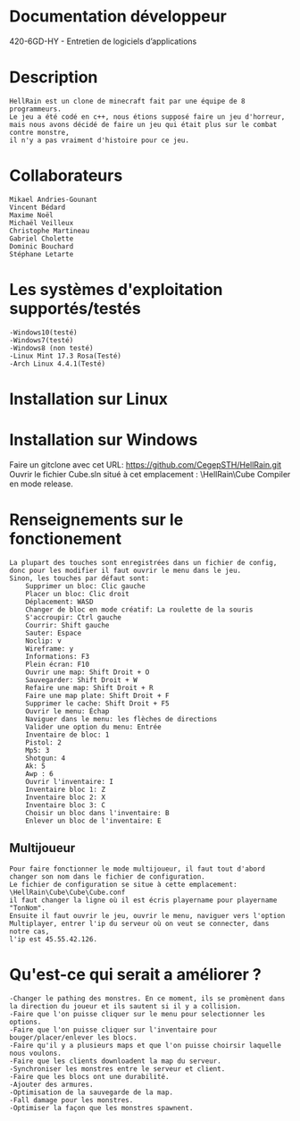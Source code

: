 ﻿#	Documentation développeur
420-6GD-HY - Entretien de logiciels d’applications

#	Description
	HellRain est un clone de minecraft fait par une équipe de 8 programmeurs.
	Le jeu a été codé en c++, nous étions supposé faire un jeu d'horreur,
	mais nous avons décidé de faire un jeu qui était plus sur le combat contre monstre,
	il n'y a pas vraiment d'histoire pour ce jeu.
#	Collaborateurs
	Mikael Andries-Gounant
	Vincent Bédard
	Maxime Noël
	Michaël Veilleux
	Christophe Martineau
	Gabriel Cholette
	Dominic Bouchard
	Stéphane Letarte
#	Les systèmes d'exploitation supportés/testés
	-Windows10(testé) 
	-Windows7(testé)
	-Windows8 (non testé)
	-Linux Mint 17.3 Rosa(Testé)
	-Arch Linux 4.4.1(Testé)

#	Installation sur Linux

#	Installation sur Windows
Faire un gitclone avec cet URL: https://github.com/CegepSTH/HellRain.git
Ouvrir le fichier Cube.sln situé à cet emplacement : \HellRain\Cube
Compiler en mode release.
#	Renseignements sur le fonctionement
	La plupart des touches sont enregistrées dans un fichier de config, donc pour les modifier il faut ouvrir le menu dans le jeu.
	Sinon, les touches par défaut sont:
		Supprimer un bloc: Clic gauche
		Placer un bloc: Clic droit
		Déplacement: WASD
		Changer de bloc en mode créatif: La roulette de la souris
		S'accroupir: Ctrl gauche
		Courrir: Shift gauche
		Sauter: Espace
		Noclip: v
		Wireframe: y
		Informations: F3
		Plein écran: F10
		Ouvrir une map: Shift Droit + O
		Sauvegarder: Shift Droit + W
		Refaire une map: Shift Droit + R
		Faire une map plate: Shift Droit + F
		Supprimer le cache: Shift Droit + F5
		Ouvrir le menu: Échap
		Naviguer dans le menu: les flèches de directions
		Valider une option du menu: Entrée
		Inventaire de bloc: 1
		Pistol: 2
		Mp5: 3
		Shotgun: 4
		Ak: 5
		Awp : 6
		Ouvrir l'inventaire: I
		Inventaire bloc 1: Z
		Inventaire bloc 2: X
		Inventaire bloc 3: C
		Choisir un bloc dans l'inventaire: B
		Enlever un bloc de l'inventaire: E
##	Multijoueur
	Pour faire fonctionner le mode multijoueur, il faut tout d'abord changer son nom dans le fichier de configuration.
	Le fichier de configuration se situe à cette emplacement: \HellRain\Cube\Cube\Cube.conf
	il faut changer la ligne où il est écris playername pour playername "TonNom".
	Ensuite il faut ouvrir le jeu, ouvrir le menu, naviguer vers l'option Multiplayer, entrer l'ip du serveur où on veut se connecter, dans notre cas, 
	l'ip est 45.55.42.126.
#	Qu'est-ce qui serait a améliorer ?
	-Changer le pathing des monstres. En ce moment, ils se promènent dans la direction du joueur et ils sautent si il y a collision.
	-Faire que l'on puisse cliquer sur le menu pour selectionner les options.
	-Faire que l'on puisse cliquer sur l'inventaire pour bouger/placer/enlever les blocs.
	-Faire qu'il y a plusieurs maps et que l'on puisse choirsir laquelle nous voulons.
	-Faire que les clients downloadent la map du serveur.
	-Synchroniser les monstres entre le serveur et client.
	-Faire que les blocs ont une durabilité.
	-Ajouter des armures.
	-Optimisation de la sauvegarde de la map.
	-Fall damage pour les monstres.
	-Optimiser la façon que les monstres spawnent.
